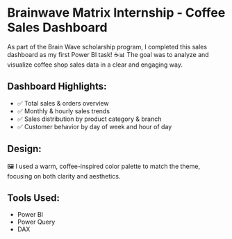 # Brainwave Matrix Internship - Coffee Sales Dashboard

As part of the Brain Wave scholarship program, I completed this sales dashboard as my first Power BI task! ☕📊 The goal was to analyze and visualize coffee shop sales data in a clear and engaging way.

## Dashboard Highlights:

- ✅ Total sales & orders overview
- ✅ Monthly & hourly sales trends
- ✅ Sales distribution by product category & branch
- ✅ Customer behavior by day of week and hour of day

## Design:

🖼️ I used a warm, coffee-inspired color palette to match the theme, focusing on both clarity and aesthetics.

## Tools Used:

- Power BI
- Power Query
- DAX
